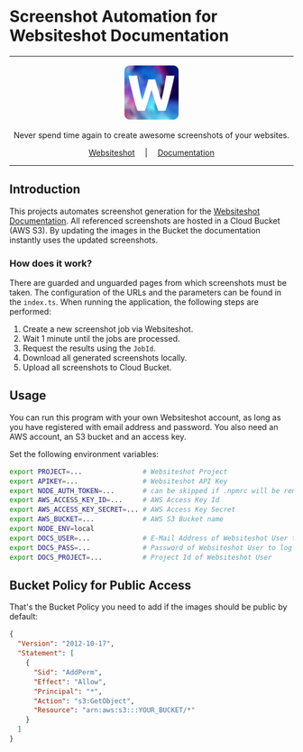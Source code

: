 # Screenshot Automation for Websiteshot Documentation

<hr />

<div align="center">
    <a href="https://websiteshot.app/">
        <img src="./assets/logo-mini.png">
    </a>
</div>

<div align="center">
<p>Never spend time again to create awesome screenshots of your websites.</p>
</div>

<div align="center">
<a style="margin: 1em;" href="https://websiteshot.app">Websiteshot</a> | <a style="margin: 1em;" href="https://docs.websiteshot.app">Documentation</a>
</div>

<hr />

## Introduction

This projects automates screenshot generation for the [Websiteshot Documentation](https://docs.websiteshot.app). All referenced screenshots are hosted in a Cloud Bucket (AWS S3). By updating the images in the Bucket the documentation instantly uses the updated screenshots.

### How does it work?

There are guarded and unguarded pages from which screenshots must be taken. The configuration of the URLs and the parameters can be found in the `index.ts`. When running the application, the following steps are performed:

1. Create a new screenshot job via Websiteshot.
2. Wait 1 minute until the jobs are processed.
3. Request the results using the `JobId`.
4. Download all generated screenshots locally.
5. Upload all screenshots to Cloud Bucket.

## Usage

You can run this program with your own Websiteshot account, as long as you have registered with email address and password. You also need an AWS account, an S3 bucket and an access key.

Set the following environment variables:

```bash
export PROJECT=...               # Websiteshot Project
export APIKEY=...                # Websiteshot API Key
export NODE_AUTH_TOKEN=...       # can be skipped if .npmrc will be removed
export AWS_ACCESS_KEY_ID=...     # AWS Access Key Id
export AWS_ACCESS_KEY_SECRET=... # AWS Access Key Secret
export AWS_BUCKET=...            # AWS S3 Bucket name
export NODE_ENV=local
export DOCS_USER=...             # E-Mail Address of Websiteshot User to log in
export DOCS_PASS=...             # Password of Websiteshot User to log in
export DOCS_PROJECT=...          # Project Id of Websiteshot User
```

## Bucket Policy for Public Access

That's the Bucket Policy you need to add if the images should be public by default:

```json
{
  "Version": "2012-10-17",
  "Statement": [
    {
      "Sid": "AddPerm",
      "Effect": "Allow",
      "Principal": "*",
      "Action": "s3:GetObject",
      "Resource": "arn:aws:s3:::YOUR_BUCKET/*"
    }
  ]
}
```
